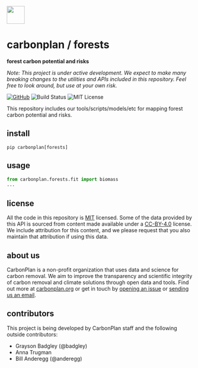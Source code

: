 <img
  src='https://carbonplan-assets.s3.amazonaws.com/monogram/dark-small.png'
  height='48'
/>

# carbonplan / forests

**forest carbon potential and risks**

_Note: This project is under active development. We expect to make many breaking changes to the utilities and APIs included in this repository. Feel free to look around, but use at your own risk._

[![GitHub][github-badge]][github]
![Build Status][]
![MIT License][]

[github]: https://github.com/carbonplan/forests
[github-badge]: https://flat.badgen.net/badge/-/github?icon=github&label
[build status]: https://flat.badgen.net/github/checks/carbonplan/forests
[mit license]: https://flat.badgen.net/badge/license/MIT/blue

This repository includes our tools/scripts/models/etc for mapping forest carbon potential and risks.

## install

```shell
pip carbonplan[forests]
```

## usage

```python
from carbonplan.forests.fit import biomass
...
```

## license

All the code in this repository is [MIT](https://choosealicense.com/licenses/mit/) licensed. Some of the data provided by this API is sourced from content made available under a [CC-BY-4.0](https://choosealicense.com/licenses/cc-by-4.0/) license. We include attribution for this content, and we please request that you also maintain that attribution if using this data.

## about us

CarbonPlan is a non-profit organization that uses data and science for carbon removal. We aim to improve the transparency and scientific integrity of carbon removal and climate solutions through open data and tools. Find out more at [carbonplan.org](https://carbonplan.org/) or get in touch by [opening an issue](https://github.com/carbonplan/forests/issues/new) or [sending us an email](mailto:hello@carbonplan.org).

## contributors

This project is being developed by CarbonPlan staff and the following outside contributors:

- Grayson Badgley (@badgley)
- Anna Trugman
- Bill Anderegg (@anderegg)
